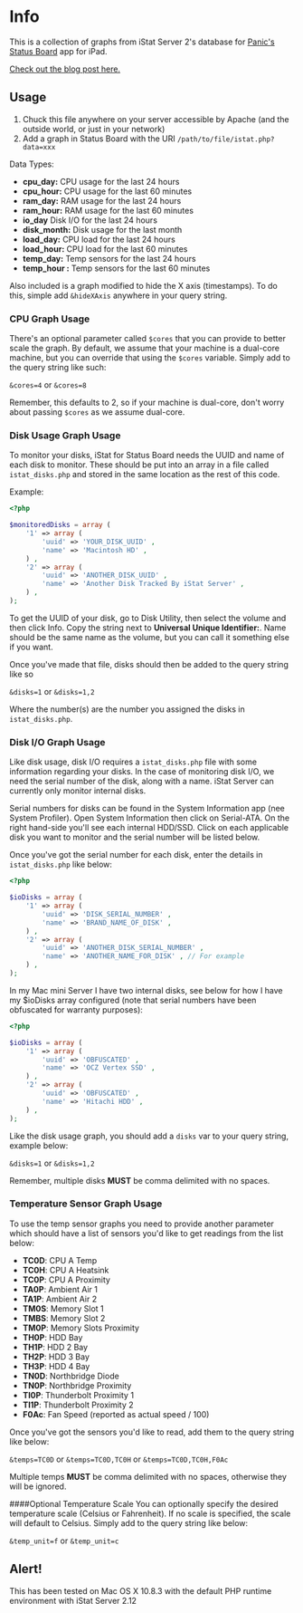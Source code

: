 # Info
This is a collection of graphs from iStat Server 2's database for [Panic's Status Board](http://panic.com/statusboard/) app for iPad.

[Check out the blog post here.](http://www.yesdevnull.net/2013/05/istat-server-graphs-for-status-board/)

## Usage
1. Chuck this file anywhere on your server accessible by Apache (and the outside world, or just in your network)
2. Add a graph in Status Board with the URI ```/path/to/file/istat.php?data=xxx```

Data Types:
* **cpu_day:** CPU usage for the last 24 hours
* **cpu_hour:** CPU usage for the last 60 minutes
* **ram_day:** RAM usage for the last 24 hours
* **ram_hour:** RAM usage for the last 60 minutes
* **io_day** Disk I/O for the last 24 hours
* **disk_month:** Disk usage for the last month
* **load_day:** CPU load for the last 24 hours
* **load_hour:** CPU load for the last 60 minutes
* **temp_day:** Temp sensors for the last 24 hours
* **temp_hour :** Temp sensors for the last 60 minutes

Also included is a graph modified to hide the X axis (timestamps).  To do this, simple add ```&hideXAxis``` anywhere in your query string.

### CPU Graph Usage
There's an optional parameter called ```$cores``` that you can provide to better scale the graph.  By default, we assume that your machine is a dual-core machine, but you can override that using the ```$cores``` variable.  Simply add to the query string like such:

```&cores=4``` or ```&cores=8```

Remember, this defaults to 2, so if your machine is dual-core, don't worry about passing ```$cores``` as we assume dual-core.

### Disk Usage Graph Usage
To monitor your disks, iStat for Status Board needs the UUID and name of each disk to monitor.  These should be put into an array in a file called ```istat_disks.php``` and stored in the same location as the rest of this code. 

Example:

```php
<?php

$monitoredDisks = array (
	'1' => array (
		'uuid' => 'YOUR_DISK_UUID' ,
		'name' => 'Macintosh HD' ,
	) ,
	'2' => array (
		'uuid' => 'ANOTHER_DISK_UUID' ,
		'name' => 'Another Disk Tracked By iStat Server' ,
	) ,
);
```

To get the UUID of your disk, go to Disk Utility, then select the volume and then click Info.  Copy the string next to **Universal Unique Identifier:**.  Name should be the same name as the volume, but you can call it something else if you want.

Once you've made that file, disks should then be added to the query string like so

```&disks=1``` or ```&disks=1,2```

Where the number(s) are the number you assigned the disks in ```istat_disks.php```.

### Disk I/O Graph Usage
Like disk usage, disk I/O requires a ```istat_disks.php``` file with some information regarding your disks.  In the case of monitoring disk I/O, we need the serial number of the disk, along with a name.  iStat Server can currently only monitor internal disks.

Serial numbers for disks can be found in the System Information app (nee System Profiler).  Open System Information then click on Serial-ATA.  On the right hand-side you'll see each internal HDD/SSD.  Click on each applicable disk you want to monitor and the serial number will be listed below.

Once you've got the serial number for each disk, enter the details in ```istat_disks.php``` like below:

```php
<?php

$ioDisks = array (
	'1' => array (
		'uuid' => 'DISK_SERIAL_NUMBER' ,
		'name' => 'BRAND_NAME_OF_DISK' ,
	) ,
	'2' => array (
		'uuid' => 'ANOTHER_DISK_SERIAL_NUMBER' ,
		'name' => 'ANOTHER_NAME_FOR_DISK' , // For example
	) ,
);
```

In my Mac mini Server I have two internal disks, see below for how I have my $ioDisks array configured (note that serial numbers have been obfuscated for warranty purposes):

```php
<?php

$ioDisks = array (
	'1' => array (
		'uuid' => 'OBFUSCATED' ,
		'name' => 'OCZ Vertex SSD' ,
	) ,
	'2' => array (
		'uuid' => 'OBFUSCATED' ,
		'name' => 'Hitachi HDD' ,
	) ,
);
```

Like the disk usage graph, you should add a ```disks``` var to your query string, example below:

```&disks=1``` or ```&disks=1,2```

Remember, multiple disks __MUST__ be comma delimited with no spaces.

### Temperature Sensor Graph Usage
To use the temp sensor graphs you need to provide another parameter which should have a list of sensors
you'd like to get readings from the list below:

* __TC0D__: CPU A Temp
* __TC0H__: CPU A Heatsink
* __TC0P__: CPU A Proximity
* __TA0P__: Ambient Air 1
* __TA1P__: Ambient Air 2
* __TM0S__: Memory Slot 1
* __TMBS__: Memory Slot 2
* __TM0P__: Memory Slots Proximity
* __TH0P__: HDD Bay
* __TH1P__: HDD 2 Bay
* __TH2P__: HDD 3 Bay
* __TH3P__: HDD 4 Bay
* __TN0D__: Northbridge Diode
* __TN0P__: Northbridge Proximity
* __TI0P__: Thunderbolt Proximity 1
* __TI1P__: Thunderbolt Proximity 2
* __F0Ac__: Fan Speed (reported as actual speed / 100)

Once you've got the sensors you'd like to read, add them to the query string like below:

```&temps=TC0D``` or ```&temps=TC0D,TC0H``` or ```&temps=TC0D,TC0H,F0Ac```

Multiple temps __MUST__ be comma delimited with no spaces, otherwise they will be ignored.

####Optional Temperature Scale
You can optionally specify the desired temperature scale (Celsius or Fahrenheit). If no scale is specified, the scale will default to Celsius. Simply add to the query string like below:

```&temp_unit=f``` or ```&temp_unit=c```

## Alert!
This has been tested on Mac OS X 10.8.3 with the default PHP runtime environment with iStat Server 2.12
